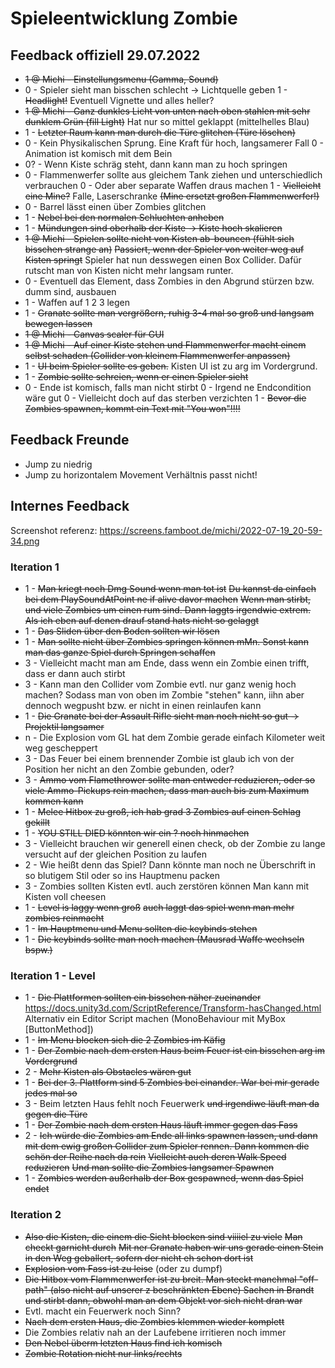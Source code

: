 # Spieleentwicklung Zombie

## Feedback offiziell 29.07.2022

* ~~1 @ Michi - Einstellungsmenu (Gamma, Sound)~~
* 0 - Spieler sieht man bisschen schlecht -> Lichtquelle geben
  1 - ~~Headlight!~~ Eventuell Vignette und alles heller?
* ~~1 @ Michi - Ganz dunkles Licht von unten nach oben stahlen mit sehr dunklem Grün (fill Light)~~
  Hat nur so mittel geklappt (mittelhelles Blau)
* 1 - ~~Letzter Raum kann man durch die Türe glitchen (Türe löschen)~~
* 0 - Kein Physikalischen Sprung. Eine Kraft für hoch, langsamerer Fall
  0 - Animation ist komisch mit dem Bein
* 0? - Wenn Kiste schräg steht, dann kann man zu hoch springen
* 0 - Flammenwerfer sollte aus gleichem Tank ziehen und unterschiedlich verbrauchen
  0 - Oder aber separate Waffen draus machen
  1 - ~~Vielleicht eine Mine?~~ Falle, Laserschranke ~~(Mine ersetzt großen Flammenwerfer!)~~
* 0 - Barrel lässt einen über Zombies glitchen
* 1 - ~~Nebel bei den normalen Schluchten anheben~~
* 1 - ~~Mündungen sind oberhalb der Kiste -> Kiste hoch skalieren~~
* ~~1 @ Michi - Spielen sollte nicht von Kisten ab-bouncen (fühlt sich bisschen strange an)~~
  ~~Passiert, wenn der Spieler von weiter weg auf Kisten springt~~
  Spieler hat nun desswegen einen Box Collider. Dafür rutscht man von Kisten nicht mehr langsam runter.
* 0 - Eventuell das Element, dass Zombies in den Abgrund stürzen bzw. dumm sind, ausbauen
* 1 - Waffen auf 1 2 3 legen
* 1 - ~~Granate sollte man vergrößern, ruhig 3-4 mal so groß und langsam bewegen lassen~~
* ~~1 @ Michi - Canvas scaler für GUI~~
* ~~1 @ Michi - Auf einer Kiste stehen und Flammenwerfer macht einem selbst schaden (Collider von kleinem Flammenwerfer anpassen)~~
* 1 - ~~UI beim Spieler sollte es geben.~~ Kisten UI ist zu arg im Vordergrund.
* 1 - ~~Zombie sollte schreien, wenn er einen Spieler sieht~~
* 0 - Ende ist komisch, falls man nicht stirbt
  0 - Irgend ne Endcondition wäre gut
  0 - Vielleicht doch auf das sterben verzichten
  1 - ~~Bevor die Zombies spawnen, kommt ein Text mit "You won"!!!!~~

## Feedback Freunde

* Jump zu niedrig
* Jump zu horizontalem Movement Verhältnis passt nicht!

## Internes Feedback

Screenshot referenz: https://screens.famboot.de/michi/2022-07-19_20-59-34.png

### Iteration 1
* 1 - ~~Man kriegt noch Dmg Sound wenn man tot ist~~
      ~~Du kannst da einfach bei dem PlaySoundAtPoint ne if alive davor machen~~
      ~~Wenn man stirbt, und viele Zombies um einen rum sind. Dann laggts irgendwie extrem. Als ich eben auf denen drauf stand hats nicht so gelaggt~~
* 1 - ~~Das Sliden über den Boden sollten wir lösen~~
* 1 - ~~Man sollte nicht über Zombies springen können mMn. Sonst kann man das ganze Spiel durch Springen schaffen~~
* 3 - Vielleicht macht man am Ende, dass wenn ein Zombie einen trifft, dass er dann auch stirbt
* 3 - Kann man den Collider vom Zombie evtl. nur ganz wenig hoch machen? Sodass man von oben im Zombie "stehen" kann, iihn aber dennoch wegpusht bzw. er nicht in einen reinlaufen kann
* 1 - ~~Die Granate bei der Assault Rifle sieht man noch nicht so gut -> Projektil langsamer~~
* n - Die Explosion vom GL hat dem Zombie gerade einfach Kilometer weit weg gescheppert
* 3 - Das Feuer bei einem brennender Zombie ist glaub ich von der Position her nicht an den Zombie gebunden, oder?
* 3 - ~~Ammo vom Flamethrower sollte man entweder reduzieren, oder so viele Ammo-Pickups rein machen, dass man auch bis zum Maximum kommen kann~~
* 1 - ~~Melee Hitbox zu groß, ich hab grad 3 Zombies auf einen Schlag gekillt~~
* 1 - ~~YOU STILL DIED könnten wir ein ? noch hinmachen~~
* 3 - Vielleicht brauchen wir generell einen check, ob der Zombie zu lange versucht auf der gleichen Position zu laufen
* 2 - Wie heißt denn das Spiel? Dann könnte man noch ne Überschrift in so blutigem Stil oder so ins Hauptmenu packen
* 3 - Zombies sollten Kisten evtl. auch zerstören können
      Man kann mit Kisten voll cheesen
* 1 - ~~Level is laggy wenn groß~~
      ~~auch laggt das spiel wenn man mehr zombies reinmacht~~
* 1 - ~~Im Hauptmenu und Menu sollten die keybinds stehen~~
* 1 - ~~Die keybinds sollte man noch machen (Mausrad Waffe wechseln bspw.)~~

### Iteration 1 - Level
* 1 - ~~Die Plattformen sollten ein bisschen näher zueinander~~
      https://docs.unity3d.com/ScriptReference/Transform-hasChanged.html
      Alternativ ein Editor Script machen (MonoBehaviour mit MyBox \[ButtonMethod\])
* 1 - ~~Im Menu blocken sich die 2 Zombies im Käfig~~
* 1 - ~~Der Zombie nach dem ersten Haus beim Feuer ist ein bisschen arg im Vordergrund~~
* 2 - ~~Mehr Kisten als Obstacles wären gut~~
* 1 - ~~Bei der 3. Plattform sind 5 Zombies bei einander. War bei mir gerade jedes mal so~~
* 3 - Beim letzten Haus fehlt noch Feuerwerk ~~und irgendiwe läuft man da gegen die Türe~~
* 1 - ~~Der Zombie nach dem ersten Haus läuft immer gegen das Fass~~
* 2 - ~~Ich würde die Zombies am Ende all links spawnen lassen, und dann mit dem ewig großen Collider zum Spieler rennen. Dann kommen die schön der Reihe nach da rein~~
      ~~Vielleicht auch deren Walk Speed reduzieren~~
      ~~Und man sollte die Zombies langsamer Spawnen~~
* 1 - ~~Zombies werden außerhalb der Box gespawned, wenn das Spiel endet~~

### Iteration 2
* ~~Also die Kisten, die einem die Sicht blocken sind viiiiel zu viele~~
  ~~Man checkt garnicht durch~~
  ~~Mit ner Granate haben wir uns gerade einen Stein in den Weg geballert, sofern der nicht eh schon dort ist~~
* ~~Explosion vom Fass ist zu leise~~ (oder zu dumpf)
* ~~Die Hitbox vom Flammenwerfer ist zu breit. Man steckt manchmal "off-path" (also nicht auf unserer z beschränkten Ebene) Sachen in Brandt und stirbt dann, obwohl man an dem Objekt vor sich nicht dran war~~
* Evtl. macht ein Feuerwerk noch Sinn?
* ~~Nach dem ersten Haus, die Zombies klemmen wieder komplett~~
* Die Zombies relativ nah an der Laufebene irritieren noch immer
* ~~Den Nebel überm letzten Haus find ich komisch~~
* ~~Zombie Rotation nicht nur links/rechts~~
